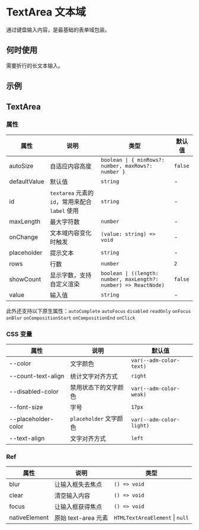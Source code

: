 # TextArea 文本域

通过键盘输入内容，是最基础的表单域包装。

## 何时使用

需要折行的长文本输入。

## 示例

<code src="./demos/demo1.tsx"></code>

## TextArea

### 属性

| 属性         | 说明                                            | 类型                                                             | 默认值  |
| ------------ | ----------------------------------------------- | ---------------------------------------------------------------- | ------- |
| autoSize     | 自适应内容高度                                  | `boolean \| { minRows?: number, maxRows?: number }`              | `false` |
| defaultValue | 默认值                                          | `string`                                                         | -       |
| id           | `textarea` 元素的 `id`，常用来配合 `label` 使用 | `string`                                                         | -       |
| maxLength    | 最大字符数                                      | `number`                                                         | -       |
| onChange     | 文本域内容变化时触发                            | `(value: string) => void`                                        | -       |
| placeholder  | 提示文本                                        | `string`                                                         | -       |
| rows         | 行数                                            | `number`                                                         | `2`     |
| showCount    | 显示字数，支持自定义渲染                        | `boolean \| ((length: number, maxLength?: number) => ReactNode)` | `false` |
| value        | 输入值                                          | `string`                                                         | -       |

此外还支持以下原生属性：`autoComplete` `autoFocus` `disabled` `readOnly` `onFocus` `onBlur` `onCompositionStart` `onCompositionEnd` `onClick`

### CSS 变量

| 属性                | 说明                   | 默认值                   |
| ------------------- | ---------------------- | ------------------------ |
| --color             | 文字颜色               | `var(--adm-color-text)`  |
| --count-text-align  | 统计文字对齐方式       | `right`                  |
| --disabled-color    | 禁用状态下的文字颜色   | `var(--adm-color-weak)`  |
| --font-size         | 字号                   | `17px`                   |
| --placeholder-color | `placeholder` 文字颜色 | `var(--adm-color-light)` |
| --text-align        | 文字对齐方式           | `left`                   |

### Ref

| 属性          | 说明                | 类型                            |
| ------------- | ------------------- | ------------------------------- |
| blur          | 让输入框失去焦点    | `() => void`                    |
| clear         | 清空输入内容        | `() => void`                    |
| focus         | 让输入框获得焦点    | `() => void`                    |
| nativeElement | 原始 text-area 元素 | `HTMLTextAreaElement` \| `null` |
